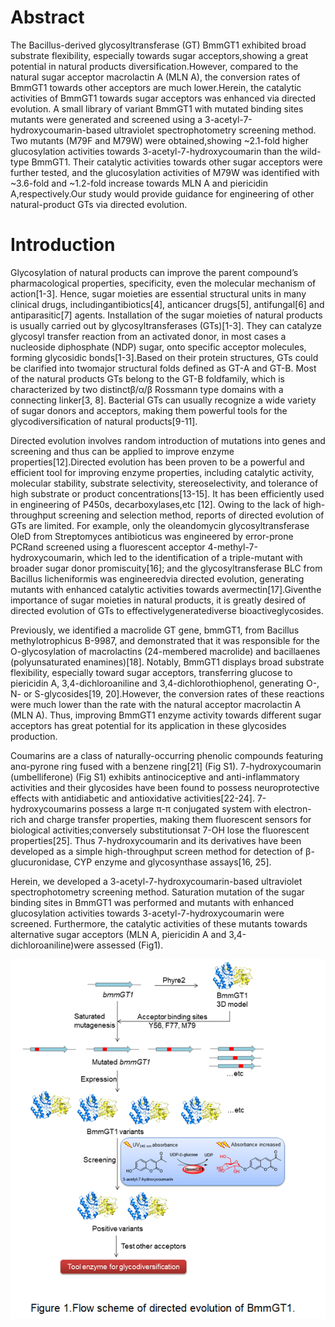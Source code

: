 # Abstract
  The Bacillus-derived glycosyltransferase (GT) BmmGT1 exhibited broad substrate flexibility, especially towards sugar acceptors,showing a great potential in natural products diversification.However, compared to the natural sugar acceptor macrolactin A (MLN A), the conversion rates of BmmGT1 towards other acceptors are much lower.Herein, the catalytic activities of BmmGT1 towards sugar acceptors was enhanced via directed evolution. A small library of variant BmmGT1 with mutated binding sites mutants were generated and screened using a 3-acetyl-7-hydroxycoumarin-based ultraviolet spectrophotometry screening method. Two mutants (M79F and M79W) were obtained,showing ~2.1-fold higher glucosylation activities towards 3-acetyl-7-hydroxycoumarin than the wild-type BmmGT1. Their catalytic activities towards other sugar acceptors were further tested, and the glucosylation activities of M79W was identified with ~3.6-fold and ~1.2-fold increase towards MLN A and piericidin A,respectively.Our study would provide guidance for engineering of other natural-product GTs via directed evolution.
# Introduction
  Glycosylation of natural products can improve the parent compound’s pharmacological properties, specificity, even the molecular mechanism of action[1-3]. Hence, sugar moieties are essential structural units in many clinical drugs, includingantibiotics[4], anticancer drugs[5], antifungal[6] and antiparasitic[7] agents. Installation of the sugar moieties of natural products is usually carried out by glycosyltransferases (GTs)[1-3]. They can catalyze glycosyl transfer reaction from an activated donor, in most cases a nucleoside diphosphate (NDP) sugar, onto specific acceptor molecules, forming glycosidic bonds[1-3].Based on their protein structures, GTs could be clarified into twomajor structural folds defined as GT-A and GT-B. Most of the natural products GTs belong to the GT-B foldfamily, which is characterized by two distinctβ/α/β Rossmann type domains with a connecting linker[3, 8]. Bacterial GTs can usually recognize a wide variety of sugar donors and acceptors, making them powerful tools for the glycodiversification of natural products[9-11].

  Directed evolution involves random introduction of mutations into genes and screening and thus can be applied to improve enzyme properties[12].Directed evolution has been proven to be a powerful and efficient tool for improving enzyme properties, including catalytic activity, molecular stability, substrate selectivity, stereoselectivity, and tolerance of high substrate or product concentrations[13-15]. It has been efficiently used in engineering of P450s, decarboxylases,etc [12]. Owing to the lack of high-throughput screening and selection method, reports of directed evolution of GTs are limited. For example, only the oleandomycin glycosyltransferase OleD from Streptomyces antibioticus was engineered by error-prone PCRand screened using a fluorescent acceptor 4-methyl-7-hydroxycoumarin, which led to the identification of a triple-mutant with broader sugar donor promiscuity[16]; and the glycosyltransferase BLC from Bacillus licheniformis was engineeredvia directed evolution, generating mutants with enhanced catalytic activities towards avermectin[17].Giventhe importance of sugar moieties in natural products, it is greatly desired of directed evolution of GTs to effectivelygeneratediverse bioactiveglycosides.
  
  Previously, we identified a macrolide GT gene, bmmGT1, from Bacillus methylotrophicus B-9987, and demonstrated that it was responsible for the O-glycosylation of macrolactins (24-membered macrolide) and bacillaenes (polyunsaturated enamines)[18]. Notably, BmmGT1 displays broad substrate flexibility, especially toward sugar acceptors, transferring glucose to piericidin A, 3,4-dichloroaniline and 3,4-dichlorothiophenol, generating O-, N- or S-glycosides[19, 20].However, the conversion rates of these reactions were much lower than the rate with the natural acceptor macrolactin A (MLN A). Thus, improving BmmGT1 enzyme activity towards different sugar acceptors has great potential for its application in these glycosides production.
  
  Coumarins are a class of naturally-occurring phenolic compounds featuring anα-pyrone ring fused with a benzene ring[21] (Fig S1). 7-hydroxycoumarin (umbelliferone) (Fig S1) exhibits antinociceptive and anti-inflammatory activities and their glycosides have been found to possess neuroprotective effects with antidiabetic and antioxidative activities[22-24]. 7-hydroxycoumarins possess a large π-π conjugated system with electron-rich and charge transfer properties, making them fluorescent sensors for biological activities;conversely substitutionsat 7-OH lose the fluorescent properties[25]. Thus 7-hydroxycoumarin and its derivatives have been developed as a simple high-throughput screen method for detection of β-glucuronidase, CYP enzyme and glycosynthase assays[16, 25].
  
  Herein, we developed a 3-acetyl-7-hydroxycoumarin-based ultraviolet spectrophotometry screening method. Saturation mutation of the sugar binding sites in BmmGT1 was performed and mutants with enhanced glucosylation activities towards 3-acetyl-7-hydroxycoumarin were screened. Furthermore, the catalytic activities of these mutants towards alternative sugar acceptors (MLN A, piericidin A and 3,4-dichloroaniline)were assessed (Fig1). 
  
  <img width="647" alt="Figure1" src="https://github.com/lilywang23/images/blob/main/figure1.png">
